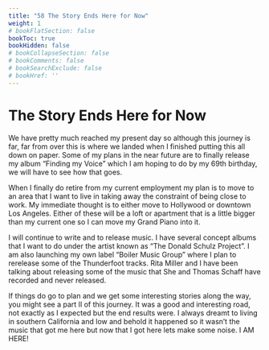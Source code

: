 ```yaml
---
title: "58 The Story Ends Here for Now"
weight: 1
# bookFlatSection: false
bookToc: true
bookHidden: false
# bookCollapseSection: false
# bookComments: false
# bookSearchExclude: false
# bookHref: ''
---
```

# The Story Ends Here for Now
We have pretty much reached my present day so although this journey is far, far from over this is where we landed when I finished putting this all down on paper. Some of my plans in the near future are to finally release my album “Finding my Voice” which I am hoping to do by my 69th birthday, we will have to see how that goes.

When I finally do retire from my current employment my plan is to move to an area that I want to live in taking away the constraint of being close to work. My immediate thought is to either move to Hollywood or downtown Los Angeles. Either of these will be a loft or apartment that is a little bigger than my current one so I can move my Grand Piano into it.

I will continue to write and to release music. I have several concept albums that I want to do under the artist known as “The Donald Schulz Project”. I am also launching my own label “Boiler Music Group” where I plan to rerelease some of the Thunderfoot tracks. Rita Miller and I have been talking about releasing some of the music that She and Thomas Schaff have recorded and never released. 

If things do go to plan and we get some interesting stories along the way, you might see a part II of this journey. It was a good and interesting road, not exactly as I expected but the end results were. I always dreamt to living in southern California and low and behold it happened so it wasn’t the music that got me here but now that I got here lets make some noise. I AM HERE!    